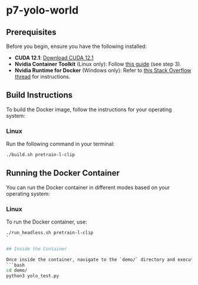 # p7-yolo-world

## Prerequisites

Before you begin, ensure you have the following installed:

- **CUDA 12.1**: [Download CUDA 12.1](https://developer.nvidia.com/cuda-12-1-0-download-archive)
- **Nvidia Container Toolkit** (Linux only): Follow [this guide](https://docs.omniverse.nvidia.com/isaacsim/latest/installation/install_container.html#container-setup) (see step 3).
- **Nvidia Runtime for Docker** (Windows only): Refer to [this Stack Overflow thread](https://stackoverflow.com/questions/77323535/add-nvidia-runtime-to-docker-runtimes-on-windows-wsl) for instructions.

## Build Instructions

To build the Docker image, follow the instructions for your operating system:

### Linux
Run the following command in your terminal:
```bash
./build.sh pretrain-l-clip
```

## Running the Docker Container

You can run the Docker container in different modes based on your operating system:

### Linux
To run the Docker container, use:
```bash
./run_headless.sh pretrain-l-clip
`

## Inside the Container

Once inside the container, navigate to the `demo/` directory and execute various YOLO test examples using Python 3:
```bash
cd demo/
python3 yolo_test.py
```

